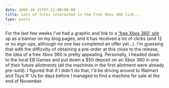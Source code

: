 ```yaml
---
date: 2005-10-25T07:21:00+00:00
title: Lots of folks interested in the free Xbox 360 link...
type: posts
---
```

For the last few weeks I've had a graphic and link to a ['free Xbox 360' site](http://xbox360s.freepay.com/?r=23139488) up as a banner on my blog pages, and it has received a lot of clicks (and 12 or so sign-ups, although no one has completed an offer yet...). I'm guessing that with the difficulty of obtaining a pre-order at this close to the release, the idea of a free Xbox 360 is pretty appealing. Personally, I headed down to the local EB Games and put down a $50 deposit on an Xbox 360 in one of their future allotments (all the machines in the first allotment were already pre-sold). I figured that if I didn't do that, I'd be driving around to Walmart and Toys R' Us for days before I managed to find a machine for sale at the end of November.
